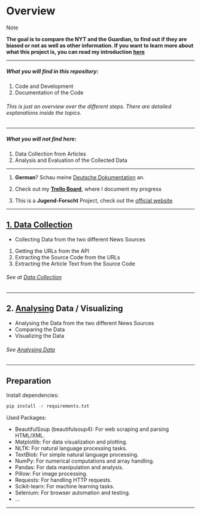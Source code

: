 # Overview

> [!NOTE]
> **The goal is to compare the NYT and the Guardian, to find out if they are biased or not as well as other information.
> If you want to learn more about what this project is, you can read my introduction [here](./Präsentationen/Introduction.md)**

---

##### What you will find in this repository:

1. Code and Development
2. Documentation of the Code

###### This is just an overview over the different steps. There are detailed explanations inside the topics.

---

##### What you will not find here:

1. Data Collection from Articles
2. Analysis and Evaluation of the Collected Data

---

1. **German**? Schau meine [Deutsche Dokumentation](./Dokumentation/) an.

2. Check out my **[Trello Board](https://trello.com/w/jugend_forscht/)**, where I document my progress

3. This is a **Jugend-Forscht** Project, check out the [official website](https://www.jugend-forscht.de/)

---

## [1. Data Collection](./data-collection/)

- Collecting Data from the two different News Sources

1. Getting the URLs from the API
2. Extracting the Source Code from the URLs
3. Extracting the Article Text from the Source Code

###### See at [Data Collection](./data-collection/)

---

## 2. [Analysing](./Analysing/) Data / Visualizing

- Analysing the Data from the two different News Sources
- Comparing the Data
- Visualizing the Data

###### See [Analysing Data](Analysing/)

---

## Preparation

Install dependencies:

```sh
pip install -r requirements.txt
```

Used Packages:

- BeautifulSoup (beautifulsoup4): For web scraping and parsing HTML/XML.
- Matplotlib: For data visualization and plotting.
- NLTK: For natural language processing tasks.
- TextBlob: For simple natural language processing.
- NumPy: For numerical computations and array handling.
- Pandas: For data manipulation and analysis.
- Pillow: For image processing.
- Requests: For handling HTTP requests.
- Scikit-learn: For machine learning tasks.
- Selenium: For browser automation and testing.
- ...

---
